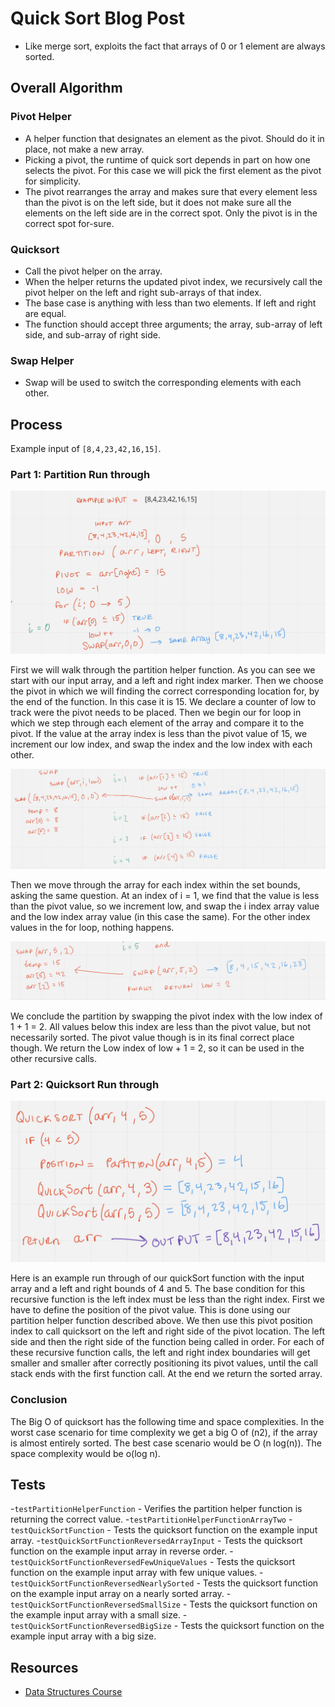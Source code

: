 # Quick Sort Blog Post

- Like merge sort, exploits the fact that arrays of 0 or 1 element are always sorted.

## Overall Algorithm

### Pivot Helper

- A helper function that designates an element as the pivot. Should do it in place, not make a new array.
- Picking a pivot, the runtime of quick sort depends in part on how one selects the pivot. For this case we will pick the first element
as the pivot for simplicity.
- The pivot rearranges the array and makes sure that every element less than the pivot is on the left side, but it does not make sure all the elements on the left side
are in the correct spot. Only the pivot is in the correct spot for-sure. 

### Quicksort

- Call the pivot helper on the array.
- When the helper returns the updated pivot index, we recursively call the pivot helper on the left and right sub-arrays of that index.
- The base case is anything with less than two elements. If left and right are equal.
- The function should accept three arguments; the array, sub-array of left side, and sub-array of right side.


### Swap Helper

- Swap will be used to switch the corresponding elements with each other.


## Process

Example input of `[8,4,23,42,16,15]`.

### Part 1: Partition Run through

![Part 1 Partition](../lib/images/partition1_CC28.png)

First we will walk through the partition helper function. As you can see we start with our input array, and a left and right index marker. 
Then we choose the pivot in which we will finding the correct corresponding location for, by the end of the function. In this case it is 15. We declare
a counter of low to track were the pivot needs to be placed. Then we begin our for loop in which we step through each element of the array and compare it to the 
pivot. If the value at the array index is less than the pivot value of 15, we increment our low index, and swap the index and the low index with each other.

![Part 2 Partition](../lib/images/partition2_CC28.png)

Then we move through the array for each index within the set bounds, asking the same question. At an index of i = 1, we find that the value is less than the pivot value,
so we increment low, and swap the i index array value and the low index array value (in this case the same). For the other index values in the for loop, nothing happens.

![Part 3 Partition](../lib/images/partition3_CC28.png)

We conclude the partition by swapping the pivot index with the low index of 1 + 1 = 2. All values below this index are less than the pivot value, but not necessarily sorted.
The pivot value though is in its final correct place though. We return the Low index of low + 1 = 2, so it can be used in the other recursive calls. 

### Part 2: Quicksort Run through

![quickSort](../lib/images/quickSort_CC28.png)

Here is an example run through of our quickSort function with the input array and a left and right bounds of 4 and 5. The base condition for this recursive function is the left index must be
less than the right index. First we have to define the position of the pivot value. This is done using our partition helper function described above. We then use this
pivot position index to call quicksort on the left and right side of the pivot location. The left side and then the right side of the function being called in order. For each of these recursive function calls, the
left and right index boundaries will get smaller and smaller after correctly positioning its pivot values, until the call stack ends with the first function call. At the end we return the sorted array.


### Conclusion

The Big O of quicksort has the following time and space complexities. In the worst case scenario for time complexity we get a big O of (n2), if the array is almost entirely sorted. 
The best case scenario would be O (n log(n)). The space complexity would be o(log n). 


## Tests

-`testPartitionHelperFunction` - Verifies the partition helper function is returning the correct value.
-`testPartitionHelperFunctionArrayTwo`
-`testQuickSortFunction` - Tests the quicksort function on the example input array.
-`testQuickSortFunctionReversedArrayInput` - Tests the quicksort function on the example input array in reverse order.
-`testQuickSortFunctionReversedFewUniqueValues` - Tests the quicksort function on the example input array with few unique values.
-`testQuickSortFunctionReversedNearlySorted` - Tests the quicksort function on the example input array on a nearly sorted array.
-`testQuickSortFunctionReversedSmallSize` - Tests the quicksort function on the example input array with a small size.
-`testQuickSortFunctionReversedBigSize` - Tests the quicksort function on the example input array with a big size.

## Resources

- [Data Structures Course](https://www.udemy.com/course/js-algorithms-and-data-structures-masterclass/learn/lecture/11072020#learning-tools)
